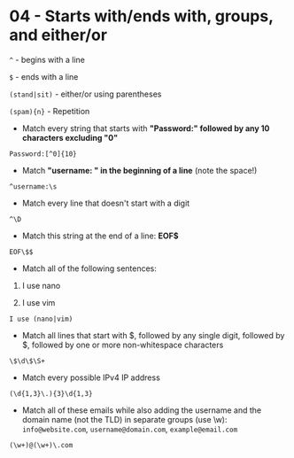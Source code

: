 # 04 - Starts with/ends with, groups, and either/or

`^` - begins with a line

`$` - ends with a line

`(stand|sit)` - either/or using parentheses

`(spam){n}` - Repetition

- Match every string that starts with **"Password:" followed by any 10 characters excluding "0"**

`Password:[^0]{10}`

- Match **"username: " in the beginning of a line** (note the space!)

`^username:\s`

- Match every line that doesn't start with a digit

`^\D`

- Match this string at the end of a line: **EOF$**

`EOF\$$`

- Match all of the following sentences:

1. I use nano

2. I use vim

`I use (nano|vim)`

- Match all lines that start with $, followed by any single digit, followed by $, followed by one or more non-whitespace characters

`\$\d\$\S+`

- Match every possible IPv4 IP address

`(\d{1,3}\.){3}\d{1,3}`

- Match all of these emails while also adding the username and the domain name (not the TLD) in separate groups (use \w): `info@website.com`, `username@domain.com`, `example@email.com`

`(\w+)@(\w+)\.com`